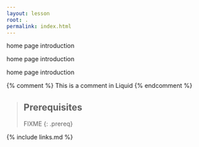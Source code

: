 ```yaml
---
layout: lesson
root: .
permalink: index.html
---
```


home page introduction

home page introduction

home page introduction

<!-- this is an html comment -->

{% comment %} This is a comment in Liquid {% endcomment %}

> ## Prerequisites
>
> FIXME
{: .prereq}

{% include links.md %}
